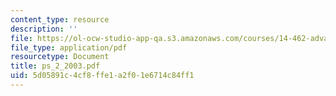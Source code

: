 ```yaml
---
content_type: resource
description: ''
file: https://ol-ocw-studio-app-qa.s3.amazonaws.com/courses/14-462-advanced-macroeconomics-ii-spring-2004/5d05891c4cf8ffe1a2f01e6714c84ff1_ps_2_2003.pdf
file_type: application/pdf
resourcetype: Document
title: ps_2_2003.pdf
uid: 5d05891c-4cf8-ffe1-a2f0-1e6714c84ff1
---
```

